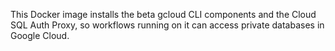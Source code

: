 This Docker image installs the beta gcloud CLI components and the Cloud SQL Auth Proxy, so workflows running on it can access private databases in Google Cloud.
